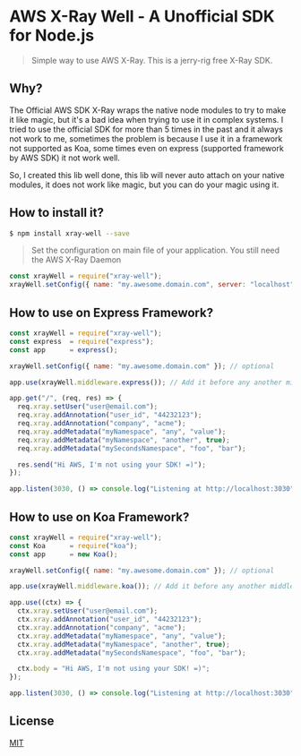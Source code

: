 # AWS X-Ray Well - A Unofficial SDK for Node.js
> Simple way to use AWS X-Ray. This is a jerry-rig free X-Ray SDK.

## Why?

The Official AWS SDK X-Ray wraps the native node modules to try to make it like magic, but it's a bad idea when trying to use it in complex systems. I tried to use the official SDK for more than 5 times in the past and it always not work to me, sometimes the problem is because I use it in a framework not supported as Koa, some times even on express (supported framework by AWS SDK) it not work well.

So, I created this lib well done, this lib will never auto attach on your native modules, it does not work like magic, but you can do your magic using it.

## How to install it?

```bash
$ npm install xray-well --save
```

> Set the configuration on main file of your application. You still need the AWS X-Ray Daemon
```javascript
const xrayWell = require("xray-well");
xrayWell.setConfig({ name: "my.awesome.domain.com", server: "localhost", port: 2000 });
```

## How to use on Express Framework?

```javascript
const xrayWell = require("xray-well");
const express  = require("express");
const app      = express();

xrayWell.setConfig({ name: "my.awesome.domain.com" }); // optional

app.use(xrayWell.middleware.express()); // Add it before any another middleware

app.get("/", (req, res) => {
  req.xray.setUser("user@email.com");
  req.xray.addAnnotation("user_id", "44232123");
  req.xray.addAnnotation("company", "acme");
  req.xray.addMetadata("myNamespace", "any", "value");
  req.xray.addMetadata("myNamespace", "another", true);
  req.xray.addMetadata("mySecondsNamespace", "foo", "bar");

  res.send("Hi AWS, I'm not using your SDK! =)");
});

app.listen(3030, () => console.log("Listening at http://localhost:3030"));

```

## How to use on Koa Framework?

```javascript
const xrayWell = require("xray-well");
const Koa      = require("koa");
const app      = new Koa();

xrayWell.setConfig({ name: "my.awesome.domain.com" }); // optional

app.use(xrayWell.middleware.koa()); // Add it before any another middleware

app.use((ctx) => {
  ctx.xray.setUser("user@email.com");
  ctx.xray.addAnnotation("user_id", "44232123");
  ctx.xray.addAnnotation("company", "acme");
  ctx.xray.addMetadata("myNamespace", "any", "value");
  ctx.xray.addMetadata("myNamespace", "another", true);
  ctx.xray.addMetadata("mySecondsNamespace", "foo", "bar");

  ctx.body = "Hi AWS, I'm not using your SDK! =)";
});

app.listen(3030, () => console.log("Listening at http://localhost:3030"));

```

## License

  [MIT](LICENSE)
